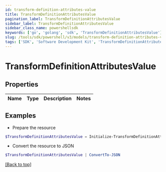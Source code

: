 ```yaml
---
id: transform-definition-attributes-value
title: TransformDefinitionAttributesValue
pagination_label: TransformDefinitionAttributesValue
sidebar_label: TransformDefinitionAttributesValue
sidebar_class_name: powershellsdk
keywords: ['go', 'golang', 'sdk', 'TransformDefinitionAttributesValue'] 
slug: /tools/sdk/powershell/v3/models/transform-definition-attributes-value
tags: ['SDK', 'Software Development Kit', 'TransformDefinitionAttributesValue']
---
```



# TransformDefinitionAttributesValue

## Properties

Name | Type | Description | Notes
------------ | ------------- | ------------- | -------------

## Examples

- Prepare the resource
```powershell
$TransformDefinitionAttributesValue = Initialize-TransformDefinitionAttributesValue 
```

- Convert the resource to JSON
```powershell
$TransformDefinitionAttributesValue | ConvertTo-JSON
```


[[Back to top]](#) 

